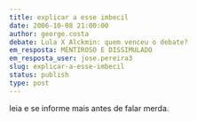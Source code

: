 ```yaml
---
title: explicar a esse imbecil
date: 2006-10-08 21:00:00
author: george.costa
debate: Lula X Alckmin: quem venceu o debate?
em_resposta: MENTIROSO E DISSIMULADO
em_resposta_user: jose.pereira3
slug: explicar-a-esse-imbecil
status: publish 
type: post
---
```


leia e se informe mais antes de falar merda.
